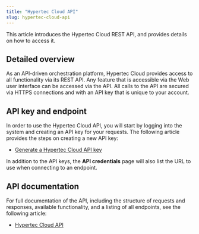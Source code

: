 ```yaml
---
title: "Hypertec Cloud API"
slug: hypertec-cloud-api
---
```



This article introduces the Hypertec Cloud REST API, and provides details on how to access it.

## Detailed overview

As an API-driven orchestration platform, Hypertec Cloud provides access to all functionality via its REST API. Any feature that is accessible via the Web user interface can be accessed via the API. All calls to the API are secured via HTTPS connections and with an API key that is unique to your account.

## API key and endpoint

In order to use the Hypertec Cloud API, you will start by logging into the system and creating an API key for your requests. The following article provides the steps on creating a new API key:

-   [Generate a Hypertec Cloud API key](../how-to/how-to-cloudmc-api-key.md)

In addition to the API keys, the **API credentials** page will also list the URL to use when connecting to an endpoint.

## API documentation

For full documentation of the API, including the structure of requests and responses, available functionality, and a listing of all endpoints, see the following article:

-   [Hypertec Cloud API](https://hypertec-cloud.github.io/hci-api-docs/#getting-started)

